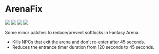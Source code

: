 # ArenaFix

[![](https://img.shields.io/badge/Source-ArenaFix-informational?style=for-the-badge&logo=GitHub)](https://github.com/MillzyDev/ArenaFix)
![](https://img.shields.io/github/v/release/MillzyDev/ArenaFix?style=for-the-badge) 
[![](https://img.shields.io/github/license/MillzyDev/ArenaFix?style=for-the-badge)](https://github.com/MillzyDev/ArenaFix/blob/master/LICENSE)
[![](https://img.shields.io/badge/Donate-Ko--fi-FF5E5B?style=for-the-badge&logo=Ko-fi)](https://ko-fi.com/millzy)

Some minor patches to reduce/prevent softlocks in Fantasy Arena.

* Kills NPCs that exit the arena and don't re-enter after 45 seconds.
* Reduces the entrance timer duration from 120 seconds to 45 seconds.